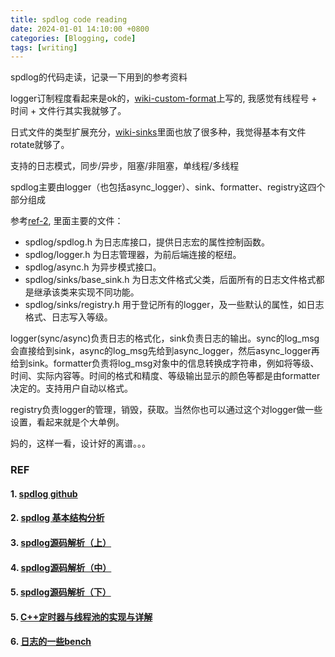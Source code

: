 ```yaml
---
title: spdlog code reading
date: 2024-01-01 14:10:00 +0800
categories: [Blogging, code]
tags: [writing]
---
```


spdlog的代码走读，记录一下用到的参考资料

logger订制程度看起来是ok的，[wiki-custom-format](https://github.com/gabime/spdlog/wiki/3.-Custom-formatting)上写的, 我感觉有线程号 + 时间 + 文件行其实我就够了。

日式文件的类型扩展充分，[wiki-sinks](https://github.com/gabime/spdlog/wiki/4.-Sinks)里面也放了很多种，我觉得基本有文件rotate就够了。

支持的日志模式，同步/异步，阻塞/非阻塞，单线程/多线程

spdlog主要由logger（也包括async_logger）、sink、formatter、registry这四个部分组成

参考[ref-2](#2-spdlog-基本结构分析), 里面主要的文件：

+ spdlog/spdlog.h 为日志库接口，提供日志宏的属性控制函数。
+ spdlog/logger.h 为日志管理器，为前后端连接的枢纽。
+ spdlog/async.h 为异步模式接口。
+ spdlog/sinks/base_sink.h 为日志文件格式父类，后面所有的日志文件格式都是继承该类来实现不同功能。
+ spdlog/sinks/registry.h 用于登记所有的logger，及一些默认的属性，如日志格式、日志写入等级。

logger(sync/async)负责日志的格式化，sink负责日志的输出。sync的log_msg会直接给到sink，async的log_msg先给到async_logger，然后async_logger再给到sink。formatter负责将log_msg对象中的信息转换成字符串，例如将等级、时间、实际内容等。时间的格式和精度、等级输出显示的颜色等都是由formatter决定的。支持用户自动以格式。

registry负责logger的管理，销毁，获取。当然你也可以通过这个对logger做一些设置，看起来就是个大单例。

妈的，这样一看，设计好的离谱。。。

### REF

#### 1. [spdlog github](https://github.com/gabime/spdlog)

#### 2. [spdlog 基本结构分析](https://www.cnblogs.com/shuqin/p/12214439.html)

#### 3. [spdlog源码解析（上）](https://zhuanlan.zhihu.com/p/674073158)

#### 4. [spdlog源码解析（中）](https://zhuanlan.zhihu.com/p/674689537)

#### 5. [spdlog源码解析（下）](https://zhuanlan.zhihu.com/p/675918624)

#### 5. [C++定时器与线程池的实现与详解](https://zhuanlan.zhihu.com/p/668916073)

#### 6. [日志的一些bench](https://github.com/MuggleWei/cc_log_benchmark)
